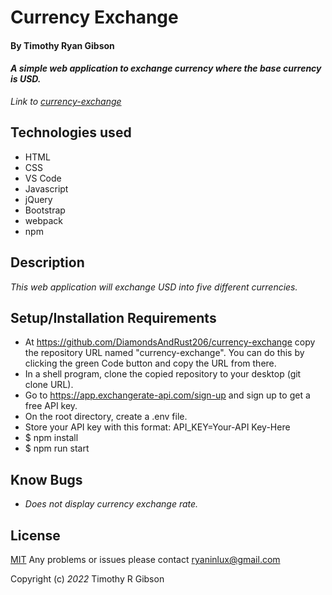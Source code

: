 # **Currency Exchange**

#### By Timothy Ryan Gibson
#### _A simple web application to exchange currency where the base currency is USD._

_Link to [currency-exchange](https://diamondsandrust206.github.io/currency-exchange/)_

## Technologies used

* HTML
* CSS
* VS Code
* Javascript
* jQuery
* Bootstrap
* webpack
* npm

## Description

_This web application will exchange USD into five different currencies._

## Setup/Installation Requirements

* At https://github.com/DiamondsAndRust206/currency-exchange copy the repository URL named "currency-exchange". You can do this by clicking the green Code button and copy the URL from there.
* In a shell program, clone the copied repository to your desktop (git clone URL).
* Go to https://app.exchangerate-api.com/sign-up and sign up to get a free API key.
* On the root directory, create a .env file.
* Store your API key with this format: API_KEY=Your-API Key-Here
* $ npm install
* $ npm run start 

## Know Bugs

* _Does not display currency exchange rate._

## License

[MIT](https://opensource.org/licenses/MIT)
Any problems or issues please contact ryaninlux@gmail.com

Copyright (c) _2022_ Timothy R Gibson
